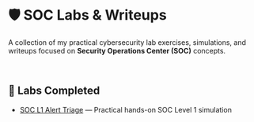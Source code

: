# 🛡️ SOC Labs & Writeups
A collection of my practical cybersecurity lab exercises, simulations, and writeups focused on **Security Operations Center (SOC)** concepts.

<br>

## 🧪 Labs Completed

- [SOC L1 Alert Triage](https://github.com/ShaniyaS13/SOC-Labs/blob/main/SOC-L1-Alert-Triage-README.md) — Practical hands-on SOC Level 1 simulation

<!--
## 📂 Repository Structure

Each SOC-related lab or challenge has its own folder containing:
- **README.md** — Overview of the lab, tools used, and skills practiced  
- **Screenshots & Evidence** — Visual proof of completion and steps taken  
- **Notes & Writeup** — Detailed process, findings, and lessons learned

Example:
```
SOC-Labs/
 ├── SOC-L1-Alert-Triage/
 │   ├── README.md
 │   ├── images/
 │   └── notes.md
 ├── SOC-Threat-Hunting/
 │   ├── README.md
 │   └── images/
```

## 🎯 Skills Practiced
- Alert triage and prioritization
- Incident response workflow
- Threat intelligence integration
- SOC tools and dashboards
- Communication & escalation procedures

---

## 🚀 Goals
- Build a portfolio of SOC-related hands-on labs
- Improve real-world SOC analysis skills
- Develop repeatable investigation and documentation habits

---

## 📌 Notes
This repository is **for educational purposes only** and does not contain any sensitive or proprietary information.
-->
